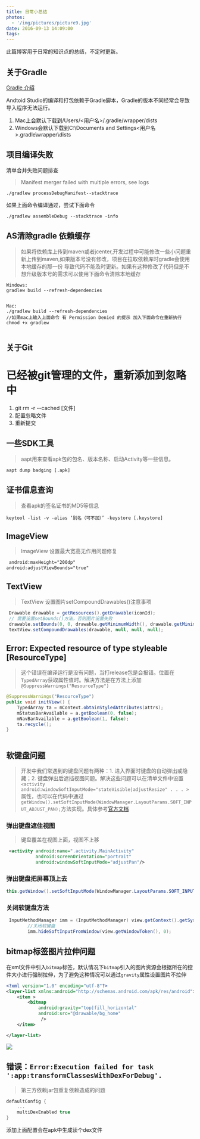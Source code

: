 ```yaml
---
title: 日常小总结
photos:
  - '/img/pictures/picture9.jpg'
date: 2016-09-13 14:09:00
tags: 
---
```


此篇博客用于日常的知识点的总结，不定时更新。
<!--more-->
## 关于Gradle
[Gradle 介绍](https://segmentfault.com/a/1190000004241503)

Andtoid Studio的编译和打包依赖于Gradle脚本，Gradle的版本不同经常会导致导入程序无法运行。
1. Mac上会默认下载到/Users/<用户名>/.gradle/wrapper/dists
2. Windows会默认下载到C:\Documents and Settings\<用户名>.gradle\wrapper\dists

## 项目编译失败

清单合并失败问题排查

> Manifest merger failed with multiple errors, see logs

```
./gradlew processDebugManifest--stacktrace
```
如果上面命令编译通过，尝试下面命令

```
./gradlew assembleDebug --stacktrace -info
```

## AS清除gradle 依赖缓存

> 如果将依赖库上传到maven或者jcenter,开发过程中可能修改一些小问题重新上传到maven,如果版本号没有修改，项目在拉取依赖库时gradle会使用本地缓存的那一份
导致代码不能及时更新。如果有这种修改了代码但是不想升级版本号的需求可以使用下面命令清除本地缓存

```
Windows:    
gradlew build --refresh-dependencies 


Mac:
./gradlew build --refresh-dependencies  
//如果mac上输入上面命令 有 Permission Denied 的提示 加入下面命令在重新执行
chmod +x gradlew 


```



## 关于Git

# 已经被git管理的文件，重新添加到忽略中

1. git rm -r --cached [文件]
2. 配置忽略文件
3. 重新提交

## 一些SDK工具

> aapt用来查看apk包的包名、版本名称、启动Activity等一些信息。

```
aapt dump badging [.apk]
```

## 证书信息查询

> 查看apk的签名证书的MD5等信息

```
keytool -list -v -alias ‘别名（可不加）’ -keystore [.keystore]
```
## ImageView
> ImageView 设置最大宽高无作用问题修复

```xml
 android:maxHeight="200dp"
android:adjustViewBounds="true"
```
## TextView
> TextView 设置图片setCompoundDrawables()注意事项

```java
 Drawable drawable = getResources().getDrawable(iconId);
 // 需要设置setBounds()方法，否则图片设置失败
 drawable.setBounds(0, 0, drawable.getMinimumWidth(), drawable.getMinimumHeight());
 textView.setCompoundDrawables(drawable, null, null, null);

```

## Error: Expected resource of type styleable [ResourceType] 

> 这个错误在编译运行是没有问题，当打release包是会报错。位置在`TypedArray`获取属性值时。解决方法是在方法上添加`@SuppressWarnings("ResourceType")`

```java
@SuppressWarnings("ResourceType")
public void initView() {
    TypedArray ta = mContext.obtainStyledAttributes(attrs);
   	mStatusBarAvailable = a.getBoolean(0, false);
    mNavBarAvailable = a.getBoolean(1, false);
    ta.recycle();
}
 
```

## 软键盘问题
> 开发中我们常遇到的键盘问题有两种：1. 进入界面时键盘的自动弹出或隐藏；2. 键盘弹出后遮挡视图问题。解决这些问题可以在清单文件中设置`<activity android:windowSoftInputMode="stateVisible|adjustResize" . . . >` 属性，也可以在代码中通过`getWindow().setSoftInputMode(WindowManager.LayoutParams.SOFT_INPUT_ADJUST_PAN);`方法实现。具体参考[官方文档](https://developer.android.com/guide/topics/manifest/activity-element.html#wsoft)

### 弹出键盘遮住视图
> 键盘覆盖在视图上面，视图不上移


```xml
 <activity android:name=".activity.MainActivity"
           android:screenOrientation="portrait"
           android:windowSoftInputMode="adjustPan"/>
```
### 弹出键盘把屏幕顶上去

```java
this.getWindow().setSoftInputMode(WindowManager.LayoutParams.SOFT_INPUT_ADJUST_RESIZE);
```
### 关闭软键盘方法

```java
 InputMethodManager imm = (InputMethodManager) view.getContext().getSystemService(Context.INPUT_METHOD_SERVICE);
        //关闭软键盘
        imm.hideSoftInputFromWindow(view.getWindowToken(), 0);
```
## bitmap标签图片拉伸问题

在xml文件中引入`bitmap`标签，默认情况下`bitmap`引入的图片资源会根据所在的控件大小进行强制拉伸，为了避免这种情况可以通过`gravity`属性设置图片不拉伸

```xml
<?xml version="1.0" encoding="utf-8"?>
<layer-list xmlns:android="http://schemas.android.com/apk/res/android">
    <item >
        <bitmap
            android:gravity="top|fill_horizontal"
            android:src="@drawable/bg_home"
             />
    </item>

</layer-list>
```
![](/img/bitmap_gravity.png)

## 错误：`Error:Execution failed for task ':app:transformClassesWithDexForDebug'.`

> 第三方依赖jar包重复依赖造成的问题

```gradle
defaultConfig {  
    ...   
    multiDexEnabled true  
}  
```
添加上面配置会在apk中生成读个dex文件





